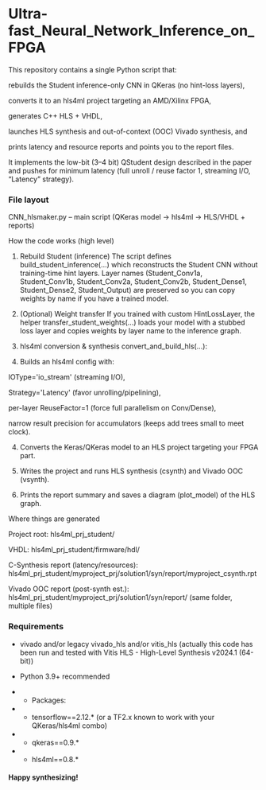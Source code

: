 # Ultra-fast_Neural_Network_Inference_on_FPGA

This repository contains a single Python script that:

rebuilds the Student inference-only CNN in QKeras (no hint-loss layers),

converts it to an hls4ml project targeting an AMD/Xilinx FPGA,

generates C++ HLS + VHDL,

launches HLS synthesis and out-of-context (OOC) Vivado synthesis, and

prints latency and resource reports and points you to the report files.

It implements the low-bit (3–4 bit) QStudent design described in the paper and pushes for minimum latency (full unroll / reuse factor 1, streaming I/O, “Latency” strategy).

### File layout

CNN_hlsmaker.py – main script (QKeras model → hls4ml → HLS/VHDL + reports)

How the code works (high level)

1) Rebuild Student (inference)
The script defines build_student_inference(...) which reconstructs the Student CNN without training-time hint layers. Layer names (Student_Conv1a, Student_Conv1b, Student_Conv2a, Student_Conv2b, Student_Dense1, Student_Dense2, Student_Output) are preserved so you can copy weights by name if you have a trained model.

2) (Optional) Weight transfer
If you trained with custom HintLossLayer, the helper transfer_student_weights(...) loads your model with a stubbed loss layer and copies weights by layer name to the inference graph.

3) hls4ml conversion & synthesis
convert_and_build_hls(...):

4) Builds an hls4ml config with:

IOType='io_stream' (streaming I/O),

Strategy='Latency' (favor unrolling/pipelining),

per-layer ReuseFactor=1 (force full parallelism on Conv/Dense),

narrow result precision for accumulators (keeps add trees small to meet clock).

4) Converts the Keras/QKeras model to an HLS project targeting your FPGA part.

5) Writes the project and runs HLS synthesis (csynth) and Vivado OOC (vsynth).

6) Prints the report summary and saves a diagram (plot_model) of the HLS graph.

Where things are generated

Project root: hls4ml_prj_student/

VHDL: hls4ml_prj_student/firmware/hdl/

C-Synthesis report (latency/resources):
hls4ml_prj_student/myproject_prj/solution1/syn/report/myproject_csynth.rpt

Vivado OOC report (post-synth est.):
hls4ml_prj_student/myproject_prj/solution1/syn/report/ (same folder, multiple files)

### Requirements

- vivado and/or legacy vivado_hls and/or vitis_hls (actually this code has been run and tested with Vitis HLS - High-Level Synthesis v2024.1 (64-bit))
- Python 3.9+ recommended

- - Packages:

- - tensorflow==2.12.* (or a TF2.x known to work with your QKeras/hls4ml combo)

- - qkeras==0.9.*

- - hls4ml==0.8.*


#### Happy synthesizing!